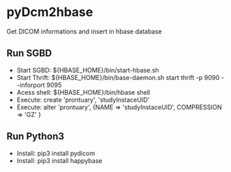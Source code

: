 # pyDcm2hbase
 Get DICOM informations and insert in hbase database

## Run SGBD
- Start SGBD: ${HBASE_HOME}/bin/start-hbase.sh
- Start Thrift: ${HBASE_HOME}/bin/base-daemon.sh start thrift -p 9090 --inforport 9095
- Acess shell: ${HBASE_HOME}/bin/hbase shell
- Execute: create 'prontuary', 'studyInstaceUID'
- Execute: alter 'prontuary', {NAME => 'studyInstaceUID', COMPRESSION => 'GZ' }

## Run Python3
- Install: pip3 install pydicom
- Install: pip3 install happybase